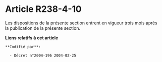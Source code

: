 # Article R238-4-10

Les dispositions de la présente section entrent en vigueur trois mois après la publication de la présente section.

**Liens relatifs à cet article**

	**Codifié par**:

	  - Décret n°2004-196 2004-02-25
